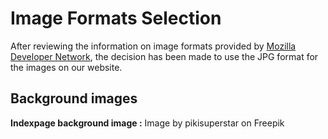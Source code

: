 # Image Formats Selection

After reviewing the information on image formats provided by [Mozilla Developer Network](https://developer.mozilla.org/en-US/docs/Web/Media/Formats/Image_types), the decision has been made to use the JPG format for the images on our website.

## Background images

**Indexpage background image :** Image by pikisuperstar on Freepik
